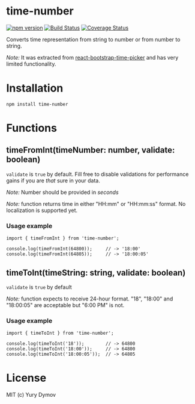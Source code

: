 # time-number
[![npm version](https://img.shields.io/npm/v/time-number.svg?style=flat)](https://www.npmjs.com/package/time-number)
[![Build Status](https://img.shields.io/travis/yury-dymov/time-number/master.svg?style=flat)](https://travis-ci.org/yury-dymov/time-number)
[![Coverage Status](https://coveralls.io/repos/github/yury-dymov/time-number/badge.svg?branch=master)](https://coveralls.io/github/yury-dymov/time-number?branch=master)

Converts time representation from string to number or from number to string.

*Note:* It was extracted from [react-bootstrap-time-picker](https://github.com/yury-dymov/react-bootstrap-time-picker) and has very limited functionality.

# Installation
```
npm install time-number
```

# Functions

## timeFromInt(timeNumber: number, validate: boolean)
`validate` is `true` by default. Fill free to disable validations for performance gains if you are *that* sure in your data.

*Note:* Number should be provided in *seconds*

*Note:* function returns time in either "HH:mm" or "HH:mm:ss" format. No localization is supported yet.

### Usage example
```
import { timeFromInt } from 'time-number';

console.log(timeFromInt(64800));     // -> '18:00'
console.log(timeFromInt(64805));     // -> '18:00:05'
```

## timeToInt(timeString: string, validate: boolean)
`validate` is `true` by default

*Note:* function expects to receive 24-hour format. "18", "18:00" and "18:00:05" are acceptable but "6:00 PM" is not.

### Usage example
```
import { timeToInt } from 'time-number';

console.log(timeToInt('18'));        // -> 64800
console.log(timeToInt('18:00'));     // -> 64800
console.log(timeToInt('18:00:05'));  // -> 64805
```

# License
MIT (c) Yury Dymov
